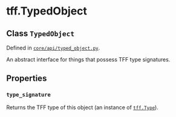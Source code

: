 <div itemscope itemtype="http://developers.google.com/ReferenceObject">
<meta itemprop="name" content="tff.TypedObject" />
<meta itemprop="path" content="Stable" />
<meta itemprop="property" content="type_signature"/>
</div>

# tff.TypedObject

## Class `TypedObject`





Defined in [`core/api/typed_object.py`](http://github.com/tensorflow/federated/tree/master/tensorflow_federated/python/core/api/typed_object.py).

<!-- Placeholder for "Used in" -->

An abstract interface for things that possess TFF type signatures.

## Properties

<h3 id="type_signature"><code>type_signature</code></h3>

Returns the TFF type of this object (an instance of <a href="../tff/Type.md"><code>tff.Type</code></a>).



